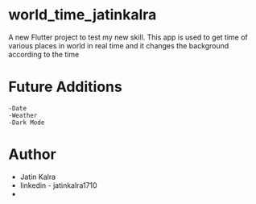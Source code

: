 # world_time_jatinkalra

A new Flutter project to test my new skill.
This app is used to get time of various places in world in real time and it changes the background
according to the time


# Future Additions
    -Date
    -Weather
    -Dark Mode

# Author
- Jatin Kalra
- linkedin - jatinkalra1710
- 